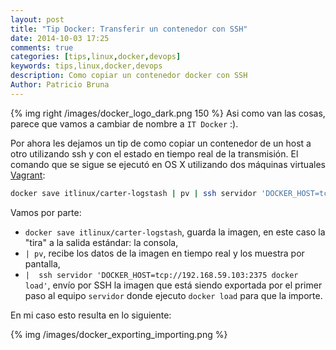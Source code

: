```yaml
---
layout: post
title: "Tip Docker: Transferir un contenedor con SSH"
date: 2014-10-03 17:25
comments: true
categories: [tips,linux,docker,devops]
keywords: tips,linux,docker,devops
description: Como copiar un contenedor docker con SSH
Author: Patricio Bruna
---
```

{% img right /images/docker_logo_dark.png 150 %}
Asi como van las cosas, parece que vamos a cambiar de nombre a ```IT Docker``` :).

Por ahora les dejamos un tip de como copiar un contenedor de un host a otro utilizando ssh y con el estado en tiempo real de la transmisión. El comando que se sigue se ejecutó en OS X utilizando dos máquinas virtuales [Vagrant](http://blog.itlinux.cl/blog/2014/08/01/encontrar-las-mejores-herramientas-para-devops/): 

```bash
docker save itlinux/carter-logstash | pv | ssh servidor 'DOCKER_HOST=tcp://192.168.59.103:2375 docker load'
```

Vamos por parte:

* ```docker save itlinux/carter-logstash```, guarda la imagen, en este caso la "tira" a la salida estándar: la consola,
* ```| pv```, recibe los datos de la imagen en tiempo real y los muestra por pantalla,
* ```|  ssh servidor 'DOCKER_HOST=tcp://192.168.59.103:2375 docker load'```, envío por SSH la imagen que está siendo exportada por el primer paso al equipo ```servidor``` donde ejecuto ```docker load``` para que la importe.

En mi caso esto resulta en lo siguiente:

{% img /images/docker_exporting_importing.png %}


